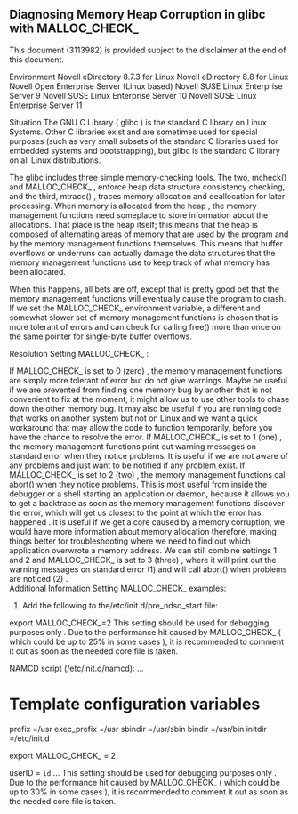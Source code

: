 ## Diagnosing Memory Heap Corruption in glibc with MALLOC_CHECK_

This document (3113982) is provided subject to the disclaimer at the end of this document.

Environment
Novell eDirectory 8.7.3 for Linux
Novell eDirectory 8.8 for Linux
Novell Open Enterprise Server (Linux based)
Novell SUSE Linux Enterprise Server 9
Novell SUSE Linux Enterprise Server 10
Novell SUSE Linux Enterprise Server 11
 
Situation
The GNU C Library ( glibc ) is the standard C library on Linux Systems. Other C libraries exist and are sometimes used for special purposes (such as very small subsets of the standard C libraries used for embedded systems and bootstrapping), but glibc is the standard C library on all Linux distributions.
 
The glibc includes three simple memory-checking tools. The two, mcheck() and MALLOC_CHECK_ , enforce heap data structure consistency checking, and the third, mtrace() , traces memory allocation and deallocation for later processing. When memory is allocated from the heap , the memory management functions need someplace to store information about the allocations. That place is the heap itself; this means that the heap is composed of alternating areas of memory that are used by the program and by the memory management functions themselves. This means that buffer overflows or underruns can actually damage the data structures that the memory management functions use to keep track of what memory has been allocated.
 
When this happens, all bets are off, except that is pretty good bet that the memory management functions will eventually cause the program to crash. If we set the MALLOC_CHECK_ environment variable, a different and somewhat slower set of memory management functions is chosen that is more tolerant of errors and can check for calling free() more than once on the same pointer for single-byte buffer overflows.
 
 
Resolution
Setting MALLOC_CHECK_ :

If MALLOC_CHECK_ is set to 0 (zero) , the memory management functions are simply more tolerant of error but do not give warnings.
Maybe be useful if we are prevented from finding one memory bug by another that is not convenient to fix at the moment; it might allow us to use other tools to chase down the other memory bug.
It may also be useful if you are running code that works on another system but not on Linux and we want a quick workaround that may allow the code to function temporarily, before you have the chance to resolve the error.
If MALLOC_CHECK_ is set to 1 (one) , the memory management functions print out warning messages on standard error when they notice problems.
It is useful if we are not aware of any problems and just want to be notified if any problem exist.
If MALLOC_CHECK_ is set to 2 (two) , the memory management functions call abort() when they notice problems.
This is most useful from inside the debugger or a shell starting an application or daemon, because it allows you to get a backtrace as soon as the memory management functions discover the error, which will get us closest to the point at which the error has happened .
It is useful if we get a core caused by a memory corruption, we would have more information about memory allocation therefore, making things better for troubleshooting where we need to find out which application overwrote a memory address.
We can still combine settings 1 and 2 and MALLOC_CHECK_ is set to 3 (three) , where it will print out the warning messages on standard error (1) and will call abort() when problems are noticed (2) .  
Additional Information
Setting MALLOC_CHECK_ examples:

1. Add the following to the/etc/init.d/pre_ndsd_start file:

export MALLOC_CHECK_=2
This setting should be used for debugging purposes only . Due to the performance hit caused by MALLOC_CHECK_ ( which could be up to 25% in some cases ), it is recommended to comment it out as soon as the needed core file is taken.


NAMCD script (/etc/init.d/namcd):
...
# Template configuration variables

prefix =/usr
exec_prefix =/usr
sbindir =/usr/sbin
bindir =/usr/bin
initdir =/etc/init.d

export MALLOC_CHECK_ = 2

userID = `id`
...
This setting should be used for debugging purposes only . Due to the performance hit caused by MALLOC_CHECK_ ( which could be up to 30% in some cases ), it is recommended to comment it out as soon as the needed core file is taken.
